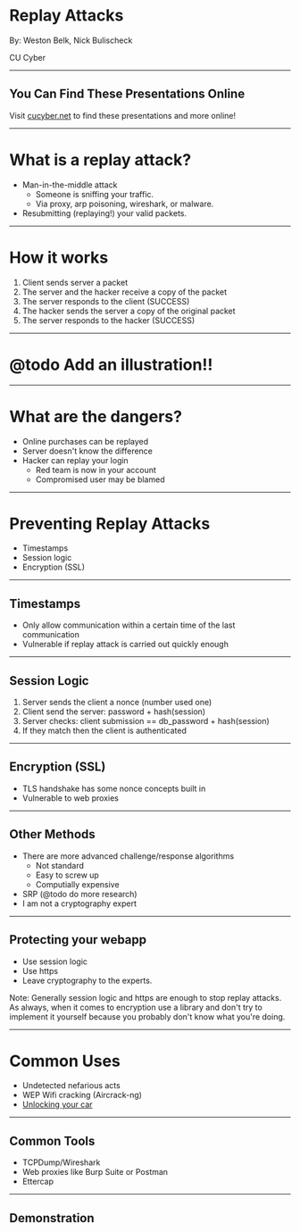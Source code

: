 # Replay Attacks

By: Weston Belk, Nick Bulischeck

CU Cyber

---

## You Can Find These Presentations Online

Visit [cucyber.net](https://cucyber.net) to find these presentations and more online!

---

# What is a replay attack?

* Man-in-the-middle attack
	- Someone is sniffing your traffic.
	- Via proxy, arp poisoning, wireshark, or  malware.
* Resubmitting (replaying!) your valid packets.

---

# How it works

1. Client sends server a packet
2. The server and the hacker receive a copy of the packet
3. The server responds to the client (SUCCESS)
4. The hacker sends the server a copy of the original packet
5. The server responds to the hacker (SUCCESS)

---

# @todo Add an illustration!!

---

# What are the dangers?

* Online purchases can be replayed
* Server doesn't know the difference
* Hacker can replay your login
	- Red team is now in your account
	- Compromised user may be blamed

---

# Preventing Replay Attacks

* Timestamps
* Session logic
* Encryption (SSL)

---

## Timestamps

* Only allow communication within a certain time of the last communication
* Vulnerable if replay attack is carried out quickly enough

---

## Session Logic

1. Server sends the client a nonce (number used one)
2. Client send the server: password + hash(session)
3. Server checks: client submission == db_password + hash(session)
4. If they match then the client is authenticated

---

## Encryption (SSL)

* TLS handshake has some nonce concepts built in
* Vulnerable to web proxies

---

## Other Methods

* There are more advanced challenge/response algorithms
	- Not standard
	- Easy to screw up
	- Computially expensive
* SRP (@todo do more research)
* I am not a cryptography expert

---

## Protecting your webapp

* Use session logic
* Use https
* Leave cryptography to the experts.

Note:
Generally session logic and https are enough to stop replay attacks.
As always, when it comes to encryption use a library and don't try to implement it yourself because you probably don't know what you're doing.

---

# Common Uses

* Undetected nefarious acts
* WEP Wifi cracking (Aircrack-ng)
* [Unlocking your car](https://www.youtube.com/watch?v=Q-OlgVLHIDs)

---

## Common Tools

* TCPDump/Wireshark
* Web proxies like Burp Suite or Postman
* Ettercap

---

## Demonstration

